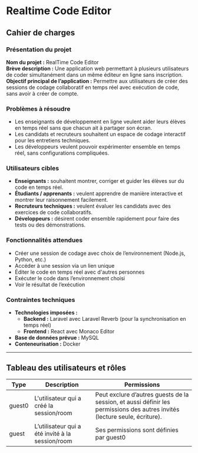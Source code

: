 # Realtime Code Editor

## Cahier de charges

### Présentation du projet
**Nom du projet :** RealTime Code Editor  
**Brève description :** Une application web permettant à plusieurs utilisateurs de coder simultanément dans un même éditeur en ligne sans inscription.  
**Objectif principal de l’application :** Permettre aux utilisateurs de créer des sessions de codage collaboratif en temps réel avec exécution de code, sans avoir à créer de compte.

### Problèmes à résoudre
- Les enseignants de développement en ligne veulent aider leurs élèves en temps réel sans que chacun ait à partager son écran.
- Les candidats et recruteurs souhaitent un espace de codage interactif pour les entretiens techniques.
- Les développeurs veulent pouvoir expérimenter ensemble en temps réel, sans configurations compliquées.

### Utilisateurs cibles
- **Enseignants :** souhaitent montrer, corriger et guider les élèves sur du code en temps réel.
- **Étudiants / apprenants :** veulent apprendre de manière interactive et montrer leur raisonnement facilement.
- **Recruteurs techniques :** veulent évaluer les candidats avec des exercices de code collaboratifs.
- **Développeurs :** désirent coder ensemble rapidement pour faire des tests ou des démonstrations.

### Fonctionnalités attendues
- Créer une session de codage avec choix de l’environnement (Node.js, Python, etc.)
- Accéder à une session via un lien unique
- Éditer le code en temps réel avec d'autres personnes
- Exécuter le code dans l’environnement choisi
- Voir le résultat de l’exécution

### Contraintes techniques
- **Technologies imposées :**
  - **Backend :** Laravel avec Laravel Reverb (pour la synchronisation en temps réel)
  - **Frontend :** React avec Monaco Editor
- **Base de données prévue :** MySQL
- **Conteneurisation :** Docker

---

## Tableau des utilisateurs et rôles
| Type   | Description                                         | Permissions                                                                                      |
|--------|-----------------------------------------------------|--------------------------------------------------------------------------------------------------|
| guest0 | L'utilisateur qui a créé la session/room           | Peut exclure d’autres guests de la session, et aussi définir les permissions des autres invités (lecture seule, écriture). |
| guest  | L’utilisateur qui a été invité à la session/room    | Ses permissions sont définies par guest0                                                         |
